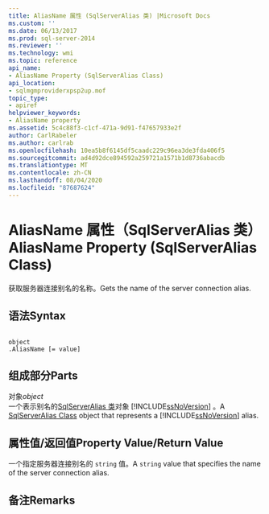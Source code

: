 ```yaml
---
title: AliasName 属性 (SqlServerAlias 类) |Microsoft Docs
ms.custom: ''
ms.date: 06/13/2017
ms.prod: sql-server-2014
ms.reviewer: ''
ms.technology: wmi
ms.topic: reference
api_name:
- AliasName Property (SqlServerAlias Class)
api_location:
- sqlmgmproviderxpsp2up.mof
topic_type:
- apiref
helpviewer_keywords:
- AliasName property
ms.assetid: 5c4c88f3-c1cf-471a-9d91-f47657933e2f
author: CarlRabeler
ms.author: carlrab
ms.openlocfilehash: 10ea5b8f6145df5caadc229c96ea3de3fda406f5
ms.sourcegitcommit: ad4d92dce894592a259721a1571b1d8736abacdb
ms.translationtype: MT
ms.contentlocale: zh-CN
ms.lasthandoff: 08/04/2020
ms.locfileid: "87687624"
---
```

# <a name="aliasname-property-sqlserveralias-class"></a><span data-ttu-id="3d023-102">AliasName 属性（SqlServerAlias 类）</span><span class="sxs-lookup"><span data-stu-id="3d023-102">AliasName Property (SqlServerAlias Class)</span></span>
  <span data-ttu-id="3d023-103">获取服务器连接别名的名称。</span><span class="sxs-lookup"><span data-stu-id="3d023-103">Gets the name of the server connection alias.</span></span>  
  
## <a name="syntax"></a><span data-ttu-id="3d023-104">语法</span><span class="sxs-lookup"><span data-stu-id="3d023-104">Syntax</span></span>  
  
```  
  
object  
.AliasName [= value]  
```  
  
## <a name="parts"></a><span data-ttu-id="3d023-105">组成部分</span><span class="sxs-lookup"><span data-stu-id="3d023-105">Parts</span></span>  
 <span data-ttu-id="3d023-106">对象</span><span class="sxs-lookup"><span data-stu-id="3d023-106">*object*</span></span>  
 <span data-ttu-id="3d023-107">一个表示别名的[SqlServerAlias 类](sqlserveralias-class.md)对象 [!INCLUDE[ssNoVersion](../../../includes/ssnoversion-md.md)] 。</span><span class="sxs-lookup"><span data-stu-id="3d023-107">A [SqlServerAlias Class](sqlserveralias-class.md) object that represents a [!INCLUDE[ssNoVersion](../../../includes/ssnoversion-md.md)] alias.</span></span>  
  
## <a name="property-valuereturn-value"></a><span data-ttu-id="3d023-108">属性值/返回值</span><span class="sxs-lookup"><span data-stu-id="3d023-108">Property Value/Return Value</span></span>  
 <span data-ttu-id="3d023-109">一个指定服务器连接别名的 `string` 值。</span><span class="sxs-lookup"><span data-stu-id="3d023-109">A `string` value that specifies the name of the server connection alias.</span></span>  
  
## <a name="remarks"></a><span data-ttu-id="3d023-110">备注</span><span class="sxs-lookup"><span data-stu-id="3d023-110">Remarks</span></span>  
  
